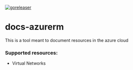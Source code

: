 [![goreleaser](https://github.com/henokv/docs-azurerm/actions/workflows/release.yml/badge.svg)](https://github.com/henokv/docs-azurerm/actions/workflows/release.yml)

# docs-azurerm

This is a tool meant to document resources in the azure cloud

### Supported resources:
- Virtual Networks